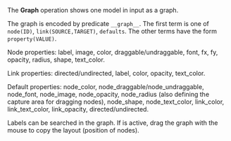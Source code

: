 The **Graph** operation shows one model in input as a graph.

The graph is encoded by predicate `__graph__`. The first term is one of `node(ID)`, `link(SOURCE,TARGET)`, `defaults`. The other terms have the form `property(VALUE)`.

Node properties: label, image, color, draggable/undraggable, font, fx, fy, opacity, radius, shape, text\_color.

Link properties: directed/undirected, label, color, opacity, text\_color.

Default properties: node\_color, node\_draggable/node\_undraggable, node\_font, node\_image, node\_opacity, node\_radius (also defining the capture area for dragging nodes), node\_shape, node\_text\_color, link\_color, link\_text\_color, link\_opacity, directed/undirected.

Labels can be searched in the graph. If is active, drag the graph with the mouse to copy the layout (position of nodes).
